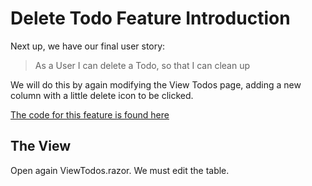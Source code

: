 # Delete Todo Feature Introduction

Next up, we have our final user story:

> As a User I can delete a Todo, so that I can clean up

We will do this by again modifying the View Todos page, adding a new column with a little delete icon to be clicked.

[The code for this feature is found here]()

## The View

Open again ViewTodos.razor. We must edit the table.

